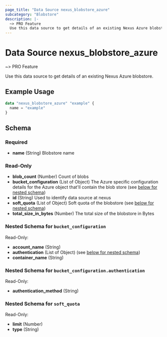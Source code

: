 ```yaml
---
page_title: "Data Source nexus_blobstore_azure"
subcategory: "Blobstore"
description: |-
  ~> PRO Feature
  Use this data source to get details of an existing Nexus Azure blobstore.
---
```

# Data Source nexus_blobstore_azure
~> PRO Feature

Use this data source to get details of an existing Nexus Azure blobstore.
## Example Usage
```terraform
data "nexus_blobstore_azure" "example" {
  name = "example"
}
```
<!-- schema generated by tfplugindocs -->
## Schema

### Required

- **name** (String) Blobstore name

### Read-Only

- **blob_count** (Number) Count of blobs
- **bucket_configuration** (List of Object) The Azure specific configuration details for the Azure object that'll contain the blob store (see [below for nested schema](#nestedatt--bucket_configuration))
- **id** (String) Used to identify data source at nexus
- **soft_quota** (List of Object) Soft quota of the blobstore (see [below for nested schema](#nestedatt--soft_quota))
- **total_size_in_bytes** (Number) The total size of the blobstore in Bytes

<a id="nestedatt--bucket_configuration"></a>
### Nested Schema for `bucket_configuration`

Read-Only:

- **account_name** (String)
- **authentication** (List of Object) (see [below for nested schema](#nestedobjatt--bucket_configuration--authentication))
- **container_name** (String)

<a id="nestedobjatt--bucket_configuration--authentication"></a>
### Nested Schema for `bucket_configuration.authentication`

Read-Only:

- **authentication_method** (String)



<a id="nestedatt--soft_quota"></a>
### Nested Schema for `soft_quota`

Read-Only:

- **limit** (Number)
- **type** (String)

